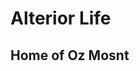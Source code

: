 # Alterior Life
## Home of Oz Mosnt


<!---
alteriorlife/alteriorlife is a ✨ special ✨ repository because its `README.md` (this file) appears on your GitHub profile.
You can click the Preview link to take a look at your changes.
--->
